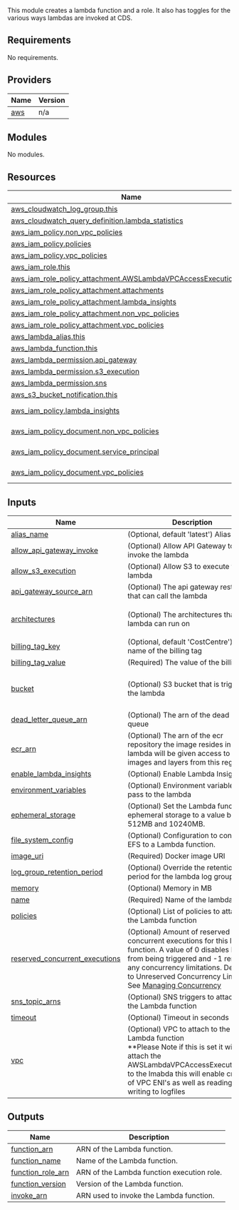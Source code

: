 
This module creates a lambda function and a role. It also has toggles for the various ways lambdas are invoked at CDS.

## Requirements

No requirements.

## Providers

| Name | Version |
|------|---------|
| <a name="provider_aws"></a> [aws](#provider\_aws) | n/a |

## Modules

No modules.

## Resources

| Name | Type |
|------|------|
| [aws_cloudwatch_log_group.this](https://registry.terraform.io/providers/hashicorp/aws/latest/docs/resources/cloudwatch_log_group) | resource |
| [aws_cloudwatch_query_definition.lambda_statistics](https://registry.terraform.io/providers/hashicorp/aws/latest/docs/resources/cloudwatch_query_definition) | resource |
| [aws_iam_policy.non_vpc_policies](https://registry.terraform.io/providers/hashicorp/aws/latest/docs/resources/iam_policy) | resource |
| [aws_iam_policy.policies](https://registry.terraform.io/providers/hashicorp/aws/latest/docs/resources/iam_policy) | resource |
| [aws_iam_policy.vpc_policies](https://registry.terraform.io/providers/hashicorp/aws/latest/docs/resources/iam_policy) | resource |
| [aws_iam_role.this](https://registry.terraform.io/providers/hashicorp/aws/latest/docs/resources/iam_role) | resource |
| [aws_iam_role_policy_attachment.AWSLambdaVPCAccessExecutionRole](https://registry.terraform.io/providers/hashicorp/aws/latest/docs/resources/iam_role_policy_attachment) | resource |
| [aws_iam_role_policy_attachment.attachments](https://registry.terraform.io/providers/hashicorp/aws/latest/docs/resources/iam_role_policy_attachment) | resource |
| [aws_iam_role_policy_attachment.lambda_insights](https://registry.terraform.io/providers/hashicorp/aws/latest/docs/resources/iam_role_policy_attachment) | resource |
| [aws_iam_role_policy_attachment.non_vpc_policies](https://registry.terraform.io/providers/hashicorp/aws/latest/docs/resources/iam_role_policy_attachment) | resource |
| [aws_iam_role_policy_attachment.vpc_policies](https://registry.terraform.io/providers/hashicorp/aws/latest/docs/resources/iam_role_policy_attachment) | resource |
| [aws_lambda_alias.this](https://registry.terraform.io/providers/hashicorp/aws/latest/docs/resources/lambda_alias) | resource |
| [aws_lambda_function.this](https://registry.terraform.io/providers/hashicorp/aws/latest/docs/resources/lambda_function) | resource |
| [aws_lambda_permission.api_gateway](https://registry.terraform.io/providers/hashicorp/aws/latest/docs/resources/lambda_permission) | resource |
| [aws_lambda_permission.s3_execution](https://registry.terraform.io/providers/hashicorp/aws/latest/docs/resources/lambda_permission) | resource |
| [aws_lambda_permission.sns](https://registry.terraform.io/providers/hashicorp/aws/latest/docs/resources/lambda_permission) | resource |
| [aws_s3_bucket_notification.this](https://registry.terraform.io/providers/hashicorp/aws/latest/docs/resources/s3_bucket_notification) | resource |
| [aws_iam_policy.lambda_insights](https://registry.terraform.io/providers/hashicorp/aws/latest/docs/data-sources/iam_policy) | data source |
| [aws_iam_policy_document.non_vpc_policies](https://registry.terraform.io/providers/hashicorp/aws/latest/docs/data-sources/iam_policy_document) | data source |
| [aws_iam_policy_document.service_principal](https://registry.terraform.io/providers/hashicorp/aws/latest/docs/data-sources/iam_policy_document) | data source |
| [aws_iam_policy_document.vpc_policies](https://registry.terraform.io/providers/hashicorp/aws/latest/docs/data-sources/iam_policy_document) | data source |

## Inputs

| Name | Description | Type | Default | Required |
|------|-------------|------|---------|:--------:|
| <a name="input_alias_name"></a> [alias\_name](#input\_alias\_name) | (Optional, default 'latest') Alias name | `string` | `"latest"` | no |
| <a name="input_allow_api_gateway_invoke"></a> [allow\_api\_gateway\_invoke](#input\_allow\_api\_gateway\_invoke) | (Optional) Allow API Gateway to invoke the lambda | `bool` | `false` | no |
| <a name="input_allow_s3_execution"></a> [allow\_s3\_execution](#input\_allow\_s3\_execution) | (Optional) Allow S3 to execute the lambda | `bool` | `false` | no |
| <a name="input_api_gateway_source_arn"></a> [api\_gateway\_source\_arn](#input\_api\_gateway\_source\_arn) | (Optional) The api gateway rest point that can call the lambda | `string` | `""` | no |
| <a name="input_architectures"></a> [architectures](#input\_architectures) | (Optional) The architectures that the lambda can run on | `list(any)` | <pre>[<br>  "x86_64"<br>]</pre> | no |
| <a name="input_billing_tag_key"></a> [billing\_tag\_key](#input\_billing\_tag\_key) | (Optional, default 'CostCentre') The name of the billing tag | `string` | `"CostCentre"` | no |
| <a name="input_billing_tag_value"></a> [billing\_tag\_value](#input\_billing\_tag\_value) | (Required) The value of the billing tag | `string` | n/a | yes |
| <a name="input_bucket"></a> [bucket](#input\_bucket) | (Optional) S3 bucket that is triggering the lambda | <pre>object({<br>    id  = string<br>    arn = string<br>  })</pre> | <pre>{<br>  "arn": "",<br>  "id": ""<br>}</pre> | no |
| <a name="input_dead_letter_queue_arn"></a> [dead\_letter\_queue\_arn](#input\_dead\_letter\_queue\_arn) | (Optional) The arn of the dead letter queue | `string` | `""` | no |
| <a name="input_ecr_arn"></a> [ecr\_arn](#input\_ecr\_arn) | (Optional) The arn of the ecr repository the image resides in the lambda will be given access to pull images and layers from this registry | `string` | n/a | yes |
| <a name="input_enable_lambda_insights"></a> [enable\_lambda\_insights](#input\_enable\_lambda\_insights) | (Optional) Enable Lambda Insights | `bool` | `true` | no |
| <a name="input_environment_variables"></a> [environment\_variables](#input\_environment\_variables) | (Optional) Environment variables to pass to the lambda | `map(string)` | `{}` | no |
| <a name="input_ephemeral_storage"></a> [ephemeral\_storage](#input\_ephemeral\_storage) | (Optional) Set the Lambda function's ephemeral storage to a value between 512MB and 10240MB. | `number` | `512` | no |
| <a name="input_file_system_config"></a> [file\_system\_config](#input\_file\_system\_config) | (Optional) Configuration to connect EFS to a Lambda function. | `map(string)` | `{}` | no |
| <a name="input_image_uri"></a> [image\_uri](#input\_image\_uri) | (Required) Docker image URI | `string` | n/a | yes |
| <a name="input_log_group_retention_period"></a> [log\_group\_retention\_period](#input\_log\_group\_retention\_period) | (Optional) Override the retention period for the lambda log group | `number` | `14` | no |
| <a name="input_memory"></a> [memory](#input\_memory) | (Optional) Memory in MB | `number` | `128` | no |
| <a name="input_name"></a> [name](#input\_name) | (Required) Name of the lambda | `string` | n/a | yes |
| <a name="input_policies"></a> [policies](#input\_policies) | (Optional) List of policies to attach to the Lambda function | `list(string)` | `[]` | no |
| <a name="input_reserved_concurrent_executions"></a> [reserved\_concurrent\_executions](#input\_reserved\_concurrent\_executions) | (Optional) Amount of reserved concurrent executions for this lambda function. A value of 0 disables lambda from being triggered and -1 removes any concurrency limitations. Defaults to Unreserved Concurrency Limits -1. See [Managing Concurrency](https://docs.aws.amazon.com/lambda/latest/dg/concurrent-executions.html) | `number` | `-1` | no |
| <a name="input_sns_topic_arns"></a> [sns\_topic\_arns](#input\_sns\_topic\_arns) | (Optional) SNS triggers to attach to the Lambda function | `list(string)` | `[]` | no |
| <a name="input_timeout"></a> [timeout](#input\_timeout) | (Optional) Timeout in seconds | `number` | `3` | no |
| <a name="input_vpc"></a> [vpc](#input\_vpc) | (Optional) VPC to attach to the Lambda function <br/> **Please Note if this is set it will also attach the AWSLambdaVPCAccessExecutionRole to the lmabda this will enable creation of VPC ENI's as well as reading and writing to logfiles | <pre>object({<br>    subnet_ids         = list(string)<br>    security_group_ids = list(string)<br>  })</pre> | <pre>{<br>  "security_group_ids": [],<br>  "subnet_ids": []<br>}</pre> | no |

## Outputs

| Name | Description |
|------|-------------|
| <a name="output_function_arn"></a> [function\_arn](#output\_function\_arn) | ARN of the Lambda function. |
| <a name="output_function_name"></a> [function\_name](#output\_function\_name) | Name of the Lambda function. |
| <a name="output_function_role_arn"></a> [function\_role\_arn](#output\_function\_role\_arn) | ARN of the Lambda function execution role. |
| <a name="output_function_version"></a> [function\_version](#output\_function\_version) | Version of the Lambda function. |
| <a name="output_invoke_arn"></a> [invoke\_arn](#output\_invoke\_arn) | ARN used to invoke the Lambda function. |
